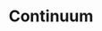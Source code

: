 ---
linkedin: https://linkedin.com/company/joincontinuum
logohandle: joincontinuum
sort: continuum
title: Continuum
twitter: https://x.com/JoinContinuum
website: https://www.joincontinuum.com/
---